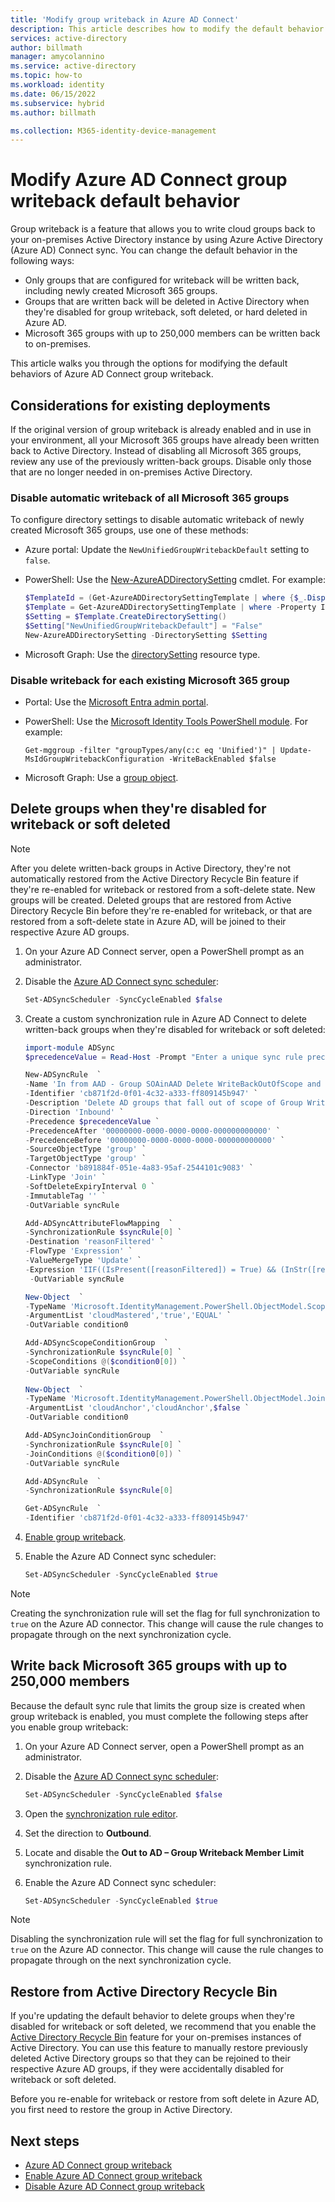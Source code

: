 ```yaml
---
title: 'Modify group writeback in Azure AD Connect'
description: This article describes how to modify the default behavior for group writeback in Azure AD Connect. 
services: active-directory
author: billmath
manager: amycolannino
ms.service: active-directory
ms.topic: how-to
ms.workload: identity
ms.date: 06/15/2022
ms.subservice: hybrid
ms.author: billmath

ms.collection: M365-identity-device-management
---
```


# Modify Azure AD Connect group writeback default behavior 

Group writeback is a feature that allows you to write cloud groups back to your on-premises Active Directory instance by using Azure Active Directory (Azure AD) Connect sync. You can change the default behavior in the following ways: 

- Only groups that are configured for writeback will be written back, including newly created Microsoft 365 groups. 
- Groups that are written back will be deleted in Active Directory when they're disabled for group writeback, soft deleted, or hard deleted in Azure AD. 
- Microsoft 365 groups with up to 250,000 members can be written back to on-premises. 

This article walks you through the options for modifying the default behaviors of Azure AD Connect group writeback. 

## Considerations for existing deployments 

If the original version of group writeback is already enabled and in use in your environment, all your Microsoft 365 groups have already been written back to Active Directory. Instead of disabling all Microsoft 365 groups, review any use of the previously written-back groups. Disable only those that are no longer needed in on-premises Active Directory. 

### Disable automatic writeback of all Microsoft 365 groups 

To configure directory settings to disable automatic writeback of newly created Microsoft 365 groups, use one of these methods:

- Azure portal: Update the `NewUnifiedGroupWritebackDefault` setting to `false`. 
- PowerShell: Use the [New-AzureADDirectorySetting](../enterprise-users/groups-settings-cmdlets.md) cmdlet. For example:
    
  ```PowerShell 
  $TemplateId = (Get-AzureADDirectorySettingTemplate | where {$_.DisplayName -eq "Group.Unified" }).Id 
  $Template = Get-AzureADDirectorySettingTemplate | where -Property Id -Value $TemplateId -EQ 
  $Setting = $Template.CreateDirectorySetting() 
  $Setting["NewUnifiedGroupWritebackDefault"] = "False" 
  New-AzureADDirectorySetting -DirectorySetting $Setting 
  ``` 

- Microsoft Graph: Use the [directorySetting](/graph/api/resources/directorysetting?view=graph-rest-beta&preserve-view=true) resource type. 

### Disable writeback for each existing Microsoft 365 group 

- Portal: Use the [Microsoft Entra admin portal](../enterprise-users/groups-write-back-portal.md).
- PowerShell: Use the [Microsoft Identity Tools PowerShell module](https://www.powershellgallery.com/packages/MSIdentityTools/2.0.16). For example: 
  
  `Get-mggroup -filter "groupTypes/any(c:c eq 'Unified')" | Update-MsIdGroupWritebackConfiguration -WriteBackEnabled $false` 
- Microsoft Graph: Use a [group object](/graph/api/group-update?tabs=http&view=graph-rest-beta). 

## Delete groups when they're disabled for writeback or soft deleted 

> [!NOTE]  
> After you delete written-back groups in Active Directory, they're not automatically restored from the Active Directory Recycle Bin feature if they're re-enabled for writeback or restored from a soft-delete state. New groups will be created. Deleted groups that are restored from Active Directory Recycle Bin before they're re-enabled for writeback, or that are restored from a soft-delete state in Azure AD, will be joined to their respective Azure AD groups. 

1. On your Azure AD Connect server, open a PowerShell prompt as an administrator. 
2. Disable the [Azure AD Connect sync scheduler](./how-to-connect-sync-feature-scheduler.md):
 
   ``` PowerShell 
   Set-ADSyncScheduler -SyncCycleEnabled $false  
   ``` 
3. Create a custom synchronization rule in Azure AD Connect to delete written-back groups when they're disabled for writeback or soft deleted:  
 
   ```PowerShell 
   import-module ADSync 
   $precedenceValue = Read-Host -Prompt "Enter a unique sync rule precedence value [0-99]" 

   New-ADSyncRule  `
   -Name 'In from AAD - Group SOAinAAD Delete WriteBackOutOfScope and SoftDelete' `
   -Identifier 'cb871f2d-0f01-4c32-a333-ff809145b947' `
   -Description 'Delete AD groups that fall out of scope of Group Writeback or get Soft Deleted in Azure AD' `
   -Direction 'Inbound' `
   -Precedence $precedenceValue `
   -PrecedenceAfter '00000000-0000-0000-0000-000000000000' `
   -PrecedenceBefore '00000000-0000-0000-0000-000000000000' `
   -SourceObjectType 'group' `
   -TargetObjectType 'group' `
   -Connector 'b891884f-051e-4a83-95af-2544101c9083' `
   -LinkType 'Join' `
   -SoftDeleteExpiryInterval 0 `
   -ImmutableTag '' `
   -OutVariable syncRule

   Add-ADSyncAttributeFlowMapping  `
   -SynchronizationRule $syncRule[0] `
   -Destination 'reasonFiltered' `
   -FlowType 'Expression' `
   -ValueMergeType 'Update' `
   -Expression 'IIF((IsPresent([reasonFiltered]) = True) && (InStr([reasonFiltered], "WriteBackOutOfScope") > 0 || InStr([reasonFiltered], "SoftDelete") > 0), "DeleteThisGroupInAD", [reasonFiltered])' `
    -OutVariable syncRule

   New-Object  `
   -TypeName 'Microsoft.IdentityManagement.PowerShell.ObjectModel.ScopeCondition' `
   -ArgumentList 'cloudMastered','true','EQUAL' `
   -OutVariable condition0

   Add-ADSyncScopeConditionGroup  `
   -SynchronizationRule $syncRule[0] `
   -ScopeConditions @($condition0[0]) `
   -OutVariable syncRule
 
   New-Object  `
   -TypeName 'Microsoft.IdentityManagement.PowerShell.ObjectModel.JoinCondition' `
   -ArgumentList 'cloudAnchor','cloudAnchor',$false `
   -OutVariable condition0

   Add-ADSyncJoinConditionGroup  `
   -SynchronizationRule $syncRule[0] `
   -JoinConditions @($condition0[0]) `
   -OutVariable syncRule

   Add-ADSyncRule  `
   -SynchronizationRule $syncRule[0]

   Get-ADSyncRule  `
   -Identifier 'cb871f2d-0f01-4c32-a333-ff809145b947'
   ```

4. [Enable group writeback](how-to-connect-group-writeback-enable.md). 
5. Enable the Azure AD Connect sync scheduler: 
 
   ``` PowerShell 
   Set-ADSyncScheduler -SyncCycleEnabled $true  
   ``` 

> [!NOTE] 
> Creating the synchronization rule will set the flag for full synchronization to `true` on the Azure AD connector. This change will cause the rule changes to propagate through on the next synchronization cycle. 

## Write back Microsoft 365 groups with up to 250,000 members 

Because the default sync rule that limits the group size is created when group writeback is enabled, you must complete the following steps after you enable group writeback: 

1. On your Azure AD Connect server, open a PowerShell prompt as an administrator. 
2. Disable the [Azure AD Connect sync scheduler](./how-to-connect-sync-feature-scheduler.md): 
 
   ``` PowerShell 
   Set-ADSyncScheduler -SyncCycleEnabled $false  
   ``` 
3. Open the [synchronization rule editor](./how-to-connect-create-custom-sync-rule.md). 
4. Set the direction to **Outbound**. 
5. Locate and disable the **Out to AD – Group Writeback Member Limit** synchronization rule. 
6. Enable the Azure AD Connect sync scheduler: 

   ``` PowerShell 
   Set-ADSyncScheduler -SyncCycleEnabled $true  
   ``` 

> [!NOTE] 
> Disabling the synchronization rule will set the flag for full synchronization to `true` on the Azure AD connector. This change will cause the rule changes to propagate through on the next synchronization cycle.  

## Restore from Active Directory Recycle Bin 

If you're updating the default behavior to delete groups when they're disabled for writeback or soft deleted, we recommend that you enable the [Active Directory Recycle Bin](./how-to-connect-sync-recycle-bin.md) feature for your on-premises instances of Active Directory. You can use this feature to manually restore previously deleted Active Directory groups so that they can be rejoined to their respective Azure AD groups, if they were accidentally disabled for writeback or soft deleted. 

Before you re-enable for writeback or restore from soft delete in Azure AD, you first need to restore the group in Active Directory.  

## Next steps 

- [Azure AD Connect group writeback](how-to-connect-group-writeback-v2.md) 
- [Enable Azure AD Connect group writeback](how-to-connect-group-writeback-enable.md) 
- [Disable Azure AD Connect group writeback](how-to-connect-group-writeback-disable.md)

